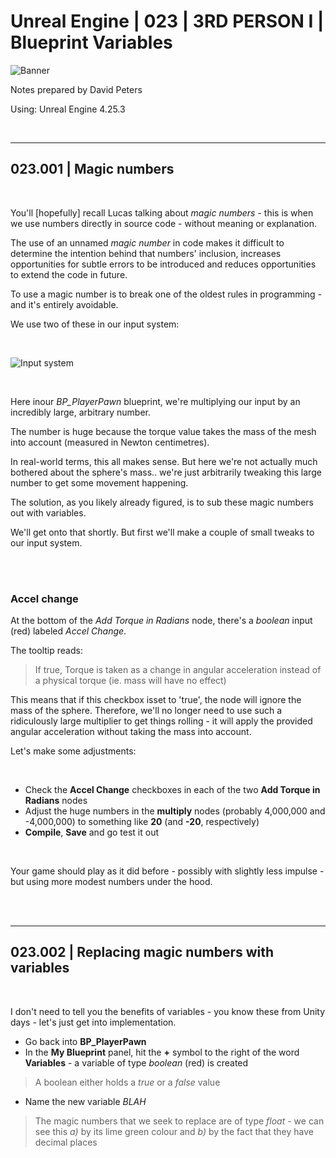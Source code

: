 # Unreal Engine | 023 | 3RD PERSON I | Blueprint Variables

![Banner](https://user-images.githubusercontent.com/36719180/93958681-1a422980-fdab-11ea-8c2b-e665e08294da.png)


Notes prepared by David Peters

Using: Unreal Engine 4.25.3 

<br>

---

## 023.001 | Magic numbers

<br>

You'll [hopefully] recall Lucas talking about *magic numbers* - this is when we use numbers directly in source code - without meaning or explanation.

The use of an unnamed *magic number* in code makes it difficult to determine the intention behind that numbers' inclusion, increases opportunities for subtle errors to be introduced and reduces opportunities to extend the code in future.

To use a magic number is to break one of the oldest rules in programming - and it's entirely avoidable.

We use two of these in our input system:

<br>

![Input system](https://user-images.githubusercontent.com/36719180/95700303-34cd3b80-0ca3-11eb-9219-324ea61b17c8.png)

<br>

Here inour *BP_PlayerPawn* blueprint, we're multiplying our input by an incredibly large, arbitrary number.

The number is huge because the torque value takes the mass of the mesh into account (measured in Newton centimetres).

In real-world terms, this all makes sense. But here we're not actually much bothered about the sphere's mass.. we're just arbitrarily tweaking this large number to get some movement happening.

The solution, as you likely already figured, is to sub these magic numbers out with variables. 

We'll get onto that shortly. But first we'll make a couple of small tweaks to our input system.

<br><br>

### Accel change

At the bottom of the *Add Torque in Radians* node, there's a *boolean* input (red) labeled *Accel Change*.

The tooltip reads:

> If true, Torque is taken as a change in angular acceleration instead of a physical torque (ie. mass will have no effect)

This means that if this checkbox isset to 'true', the node will ignore the mass of the sphere. Therefore, we'll no longer need to use such a ridiculously large multiplier to get things rolling - it will apply the provided angular acceleration without taking the mass into account.

Let's make some adjustments:

<br>

- Check the **Accel Change** checkboxes in each of the two **Add Torque in Radians** nodes
- Adjust the huge numbers in the **multiply** nodes (probably 4,000,000 and -4,000,000) to something like **20** (and **-20**, respectively)
- **Compile**, **Save** and go test it out

<br>

Your game should play as it did before - possibly with slightly less impulse - but using more modest numbers under the hood.

<br><br>

---

## 023.002 | Replacing magic numbers with variables

<br>

I don't need to tell you the benefits of variables - you know these from Unity days - let's just get into implementation.

- Go back into **BP_PlayerPawn**
- In the **My Blueprint** panel, hit the **+** symbol to the right of the word **Variables** - a variable of type *boolean* (red) is created
> A boolean either holds a *true* or a *false* value
- Name the new variable *BLAH*

> The magic numbers that we seek to replace are of type *float* - we can see this *a)* by its lime green colour and *b)* by the fact that they have decimal places






